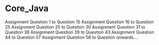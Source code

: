 # Core_Java
Assignment Question 1 to Question 15
Assignment Question 16 to Question 25
Assignment Question 25 to Question 30
Assignment Question 31 to Question 38
Assignment Question 39 to Question 43
Assignment Question 44 to Question 57
Assignment Question 58 to Question onwards....
